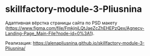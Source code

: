 # skillfactory-module-3-Pliusnina

Адаптивная вёрстка страницы сайта по PSD макету (https://www.figma.com/file/FmkjniLQtJaeZcZhEHEPzQex/Agnecy-Landing-Page_Main-File?node-id=0%3A1).

Реализация: https://alenapliusnina.github.io/skillfactory-module-3-Pliusnina/
